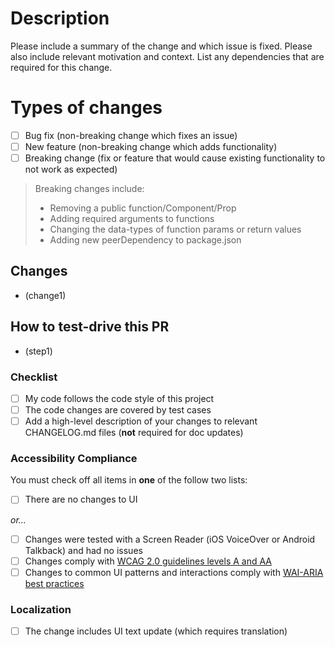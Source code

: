 <!--- Provide a general summary of your changes in the Title above -->

# Description

Please include a summary of the change and which issue is fixed. Please also include relevant motivation and context. List any dependencies that are required for this change.

# Types of changes

<!--- What types of changes does your code introduce? Put an `x` in all the boxes that apply: -->

- [ ] Bug fix (non-breaking change which fixes an issue)
- [ ] New feature (non-breaking change which adds functionality)
- [ ] Breaking change (fix or feature that would cause existing functionality to not work as expected)

> Breaking changes include:
>
> - Removing a public function/Component/Prop
> - Adding required arguments to functions
> - Changing the data-types of function params or return values
> - Adding new peerDependency to package.json

## Changes

- (change1)

## How to test-drive this PR

- (step1)

### Checklist

<!--- Go over all the following points, and put an `x` in all the boxes that apply. -->
<!--- If you're unsure about any of these, don't hesitate to ask. We're here to help! -->

- [ ] My code follows the code style of this project
- [ ] The code changes are covered by test cases
- [ ] Add a high-level description of your changes to relevant CHANGELOG.md files (**not** required for doc updates)

### Accessibility Compliance

You must check off all items in **one** of the follow two lists:

- [ ] There are no changes to UI

_or..._

- [ ] Changes were tested with a Screen Reader (iOS VoiceOver or Android Talkback) and had no issues
- [ ] Changes comply with [WCAG 2.0 guidelines levels A and AA](https://www.wuhcag.com/wcag-checklist/)
- [ ] Changes to common UI patterns and interactions comply with [WAI-ARIA best practices](https://www.w3.org/TR/wai-aria-practices-1.1/)

### Localization

- [ ] The change includes UI text update (which requires translation)

